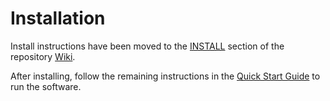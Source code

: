 # Installation

Install instructions have been moved to the [INSTALL](https://github.com/ethgreen/ethgreen-blockchain/wiki/INSTALL) section of the repository [Wiki](https://github.com/ethgreen/ethgreen-blockchain/wiki).

After installing, follow the remaining instructions in the
[Quick Start Guide](https://github.com/ethgreen/ethgreen-blockchain/wiki/Quick-Start-Guide)
to run the software.
